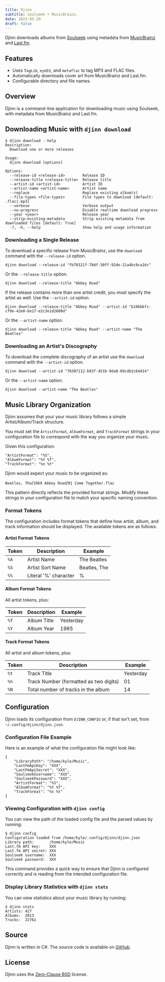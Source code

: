 ```yaml
---
title: Djinn
subtitle: Soulseek + MusicBrainz.
date: 2023-05-29
draft: false
---
```


Djinn downloads albums from [Soulseek](https://www.slsknet.org/) using metadata from [MusicBrainz](https://musicbrainz.org/) and [Last.fm](https://www.last.fm/).

## Features

* Uses `TagLib`, `eyeD3`, and `metaflac` to tag MP3 and FLAC files.
* Automatically downloads cover art from MusicBrainz and Last.fm.
* Configurable directory and file names.

## Overview

Djinn is a command-line application for downloading music using Soulseek, with metadata from MusicBrainz and Last.fm.

## Downloading Music with `djinn download`

```console
$ djinn download --help
Description:
  Download one or more releases

Usage:
  djinn download [options]

Options:
  --release-id <release-id>        Release ID
  --release-title <release-title>  Release title
  --artist-id <artist-id>          Artist ID
  --artist-name <artist-name>      Artist name
  --replace                        Replace existing album(s)
  --file-types <file-types>        File types to download [default: .flac|.mp3]
  --verbose                        Verbose output
  --no-progress                    Disable realtime download progress
  --year <year>                    Release year
  --strip-existing-metadata        Strip existing metadata from downloaded files [default: True]
  -?, -h, --help                   Show help and usage information
```

### Downloading a Single Release

To download a specific release from MusicBrainz, use the `download` command with the `--release-id` option.

```
djinn download --release-id "fb70321f-78df-30ff-92de-21a4bc9ca16c"
```

Or the `--release-title` option.

```
djinn download --release-title "Abbey Road"
```

If the release contains more than one artist credit, you must specify the artist as well. Use the `--artist-id` option.

```
djinn download --release-title "Abbey Road" --artist-id "b10bbbfc-cf9e-42e0-be17-e2c3e1d2600d"
```

Or the `--artist-name` option.

```
djinn download --release-title "Abbey Road" --artist-name "The Beatles"
```

### Downloading an Artist's Discography

To download the complete discography of an artist use the `download` command with the `--artist-id` option. 


```
djinn download --artist-id "78307112-b93f-451b-9da8-09cdb2c64d14"
```

Or the `--artist-name` option.

```
djinn download --artist-name "The Beatles"
```

## Music Library Organization

Djinn assumes that your your music library follows a simple Artist/Album/Track structure.

You must set the `ArtistFormat`, `AlbumFormat`, and `TrackFormat` strings in your configuration file to correspond with the way you organize your music.

Given this configuration:

```
"ArtistFormat": "%S",
"AlbumFormat": "%Y %T",
"TrackFormat": "%n %t"
```

Djinn would expect your music to be organized as:

`Beatles, The`/`1969 Abbey Road`/`01 Come Together.flac`

This pattern directly reflects the provided format strings. Modify these strings in your configuration file to match your specific naming convention.

### Format Tokens

The configuration includes format tokens that define how artist, album, and track information should be displayed. The available tokens are as follows:

#### Artist Format Tokens

| Token | Description           | Example      |
| ----- | --------------------- | ------------ |
| `%A`  | Artist Name           | The Beatles  |
| `%S`  | Artist Sort Name      | Beatles, The |
| `%%`  | Literal '%' character | %            |

#### Album Format Tokens

All artist tokens, plus:

| Token | Description | Example   |
| ----- | ----------- | --------- |
| `%T`  | Album Title | Yesterday |
| `%Y`  | Album Year  | 1965      |

#### Track Format Tokens

All artist and album tokens, plus:

| Token | Description                            | Example   |
| ----- | -------------------------------------- | --------- |
| `%t`  | Track Title                            | Yesterday |
| `%n`  | Track Number (formatted as two digits) | 01        |
| `%N`  | Total number of tracks in the album    | 14        |

## Configuration

Djinn loads its configuration from `DJINN_CONFIG` or, if that isn't set, from `~/.config/djinn/djinn.json`.

### Configuration File Example

Here is an example of what the configuration file might look like:

```
{
    "LibraryPath": "/home/kyle/Music",
    "LastFmApiKey": "XXX",
    "LastFmApiSecret": "XXX",
    "SoulseekUsername": "XXX",
    "SoulseekPassword": "XXX",
    "ArtistFormat": "%S",
    "AlbumFormat": "%Y %T",
    "TrackFormat": "%n %t"
}
```

### Viewing Configuration with `djinn config`

You can view the path of the loaded config file and the parsed values by running:

```console
$ djinn config
Configuration loaded from /home/kyle/.config/djinn/djinn.json
Library path:       /home/kyle/Music
Last.fm API key:    XXX
Last.fm API secret: XXX
Soulseek username:  XXX
Soulseek password:  XXX
```

This command provides a quick way to ensure that Djinn is configured correctly and is reading from the intended configuration file.

### Display Library Statistics with `djinn stats`

You can view statistics about your music library by running:

```console
$ djinn stats
Artists: 427
Albums:  2013
Tracks:  22761
```

## Source

Djinn is written in C#. The source code is available on [GitHub](https://github.com/kkestell/djinn).

## License

Djinn uses the [Zero-Clause BSD](https://opensource.org/license/0bsd/) license.
